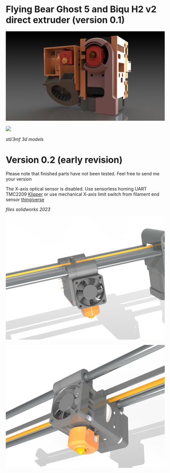# Flying Bear Ghost 5 and Biqu H2 v2 direct extruder (version 0.1)

![](version.0.1/img/2.JPG)

![](version.0.1img/3.JPG)

*stl/3mf 3d models*

# Version 0.2 (early revision)

Please note that finished parts have not been tested. Feel free to send me your version

The X-axis optical sensor is disabled. Use sensorless homing UART TMC2209 [Klipper](https://www.klipper3d.org/TMC_Drivers.html?h=sensorless#sensorless-homing) or use mechanical X-axis limit switch from filament end sensor [thingiverse](https://www.thingiverse.com/thing:4880501)

_files solidworks 2023_


![](version.0.2/IMG/1.png)

![](version.0.2/IMG/2.png)
